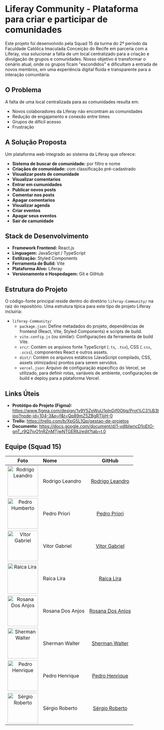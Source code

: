 # Liferay Community - Plataforma para criar e participar de comunidades

Este projeto foi desenvolvido pela Squad 15 da turma do 2º período da Faculdade Católica Imaculada Conceição do Recife em parceria com a Liferay, visa solucionar a falta de um local centralizado para a criação e divulgação de grupos e comunidades. Nosso objetivo é transformar o cenário atual, onde os grupos ficam "escondidos" e dificultam a entrada de novos membros, em uma experiência digital fluida e transparente para a interação comunitária.

## O Problema

A falta de uma local centralizada para as comunidades resulta em:
* Novos colaboradores da Liferay não encontram as comunidades
* Redução de engajamento e conexão entre times
* Grupos de difícil acesso
* Frustração

## A Solução Proposta

Um plataforma web integrado ao sistema da Liferay que oferece:
* **Sistema de buscar de comunidade:** por filtro e nome
* **Criaçãos de comunidade:** com classificação pré-cadastrado
* **Visualizar posts de comunidade**
* **Visualizar comentarios**
* **Entrar em cumunidades**
* **Publicar novos posts**
* **Comentar nos posts**
* **Apagar comentarios**
* **Visualizar agenda**
* **Criar eventos**
* **Apagar seus eventos**
* **Sair de camunidade**

## Stack de Desenvolvimento

* **Framework Frontend:** React.js
* **Linguagem:** JavaScript / TypeScript
* **Estilização:** Styled Components
* **Ferramenta de Build:** Vite
* **Plataforma Alvo:** Liferay 
* **Versionamento e Hospedagem:** Git e GitHub

## Estrutura do Projeto
O código-fonte principal reside dentro do diretório `liferay-Community/` na raiz do repositório. Uma estrutura típica para este tipo de projeto Liferay incluiria:
 
 * `liferay-Community/`
    * `package.json`: Define metadados do projeto, dependências de frontend (React, Vite, Styled Components) e  scripts de build.
    * `vite.config.js` (ou similar): Configurações da ferramenta de build Vite.
    *  `src/`: Contém os arquivos fonte TypeScript (`.ts`, `.tsx`), CSS (`.css`, `.scss`), componentes React e outros assets.
    * `dist/`: Contém os arquivos estáticos (JavaScript compilado, CSS, assets otimizados) prontos para serem servidos. 
    * `vercel.json`: Arquivo de configuração específico do Vercel, se utilizado, para definir rotas, variáveis de ambiente, configurações de build e deploy para a plataforma Vercel. 


## Links Úteis

* **Protótipo do Projeto (Figma):**  https://www.figma.com/design/1y9Y5ZpWuU1plnGjf0Otjg/Prot%C3%B3tipo?node-id=104-3&p=f&t=Qp89mZ5ZBgRTIjjH-0
* **Trello:** https://trello.com/b/XpG5L1Qp/gestao-de-projetos
* **Documento:** https://docs.google.com/document/d/1-vdlblwncD1oEtO-gnT_r9Q7iyO1nRZnMTjwNTGERlU/edit?tab=t.0


## Equipe (Squad 15)
  
| Foto                                                                 | Nome                                           | GitHub                                                       |
| :------------------------------------------------------------------: | :--------------------------------------------- | :-----------------------------------------------------------: |
| <img src="https://avatars.githubusercontent.com/u/116917401?v=4" width="100" alt="Rodrigo Leandro"/> | Rodrigo Leandro |[Rodrigo Leandro](https://github.com/rhodrigo081)|
| <img src="https://avatars.githubusercontent.com/u/103284094?v=4"  width="100" alt="Pedro Humberto"/> | Pedro Priori |[Pedro Priori](https://github.com/Pedro-Priori )|
| <img src="https://avatars.githubusercontent.com/u/149793782?v=4"  width="100" alt="VItor Gabriel"/> | Vitor Gabriel |[Vitor Gabriel](https://github.com/VictorGabriel-00)|
| <img src="https://avatars.githubusercontent.com/u/200514974?v=4"  width="100" alt="Raica Lira"/> | Raica Lira |[Raica Lira](https://github.com/Raicalira)|
| <img src="https://avatars.githubusercontent.com/u/209120849?v=4"  width="100" alt="Rosana Dos Anjos"/> | Rosana Dos Anjos  | [Rosana Dos Anjos](https://github.com/Rosana6574)|
| <img src="https://avatars.githubusercontent.com/u/79179241?v=4"  width="100" alt="Sherman Walter"/> | Sherman Walter | [Sherman Walter](https://github.com/thewalterdev)|
| <img src="https://avatars.githubusercontent.com/u/215091497?v=4"  width="100" alt="Pedro Henrique"/> | Pedro Henrique  | [Pedro Henrique](https://github.com/Pedrolu9889)|
| <img src="https://avatars.githubusercontent.com/u/187580183?v=4"  width="100" alt="Sérgio Roberto"/> | Sérgio Roberto  | [Sérgio Roberto](https://github.com/SergioRoberto-DEV)|

